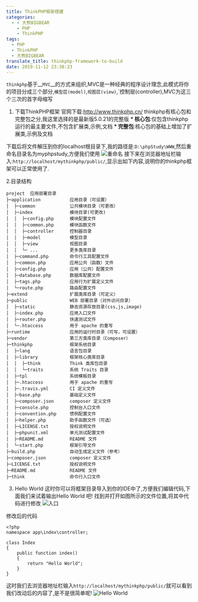 ```yaml
---
title: ThinkPHP框架搭建
categories:
  - - 大熊BIGBEAR
    - PHP
    - ThinkPHP
tags:
  - PHP
  - ThinkPHP
  - 大熊BIGBEAR
translate_title: thinkphp-framework-to-build
date: 2019-11-12 23:38:23
---
```

<!-- <meta name="referrer" content="no-referrer" /> -->

`thinkphp`基于__`MVC`__的方式来组织,MVC是一种经典的程序设计理念,此模式将你的项目分成三个部分,`模型层(model)`,`视图层(view)`,`控制层(controller),MVC为这三个三次的首字母缩写



1. 下载ThinkPHP框架
官网下载:http://www.thinkphp.cn/
thinkphp有核心包和完整包之分,我这里选择的是最新版5.0.21的完整版
__* 核心包__:仅包含thinkphp运行的最主要文件,不包含扩展类,示例,文档
__* 完整包__:核心包的基础上增加了扩展类,示例及文档

下载后将文件解压到你的localhost根目录下,我的路径是:`D:\phpStudy\WWW`,然后重命名目录名为myphpstudy,方便我们使用
![重命名](https://upload-images.jianshu.io/upload_images/14618365-5ed1a4c8d854e68b.png?imageMogr2/auto-orient/strip%7CimageView2/2/w/1240)
接下来在浏览器地址栏输入:`http://localhost/mythinkphp/public/`,显示出如下内容,说明你的thinkphp框架可以正常使用了.


2.目录结构

```
project  应用部署目录
├─application           应用目录（可设置）
│  ├─common             公共模块目录（可更改）
│  ├─index              模块目录(可更改)
│  │  ├─config.php      模块配置文件
│  │  ├─common.php      模块函数文件
│  │  ├─controller      控制器目录
│  │  ├─model           模型目录
│  │  ├─view            视图目录
│  │  └─ ...            更多类库目录
│  ├─command.php        命令行工具配置文件
│  ├─common.php         应用公共（函数）文件
│  ├─config.php         应用（公共）配置文件
│  ├─database.php       数据库配置文件
│  ├─tags.php           应用行为扩展定义文件
│  └─route.php          路由配置文件
├─extend                扩展类库目录（可定义）
├─public                WEB 部署目录（对外访问目录）
│  ├─static             静态资源存放目录(css,js,image)
│  ├─index.php          应用入口文件
│  ├─router.php         快速测试文件
│  └─.htaccess          用于 apache 的重写
├─runtime               应用的运行时目录（可写，可设置）
├─vendor                第三方类库目录（Composer）
├─thinkphp              框架系统目录
│  ├─lang               语言包目录
│  ├─library            框架核心类库目录
│  │  ├─think           Think 类库包目录
│  │  └─traits          系统 Traits 目录
│  ├─tpl                系统模板目录
│  ├─.htaccess          用于 apache 的重写
│  ├─.travis.yml        CI 定义文件
│  ├─base.php           基础定义文件
│  ├─composer.json      composer 定义文件
│  ├─console.php        控制台入口文件
│  ├─convention.php     惯例配置文件
│  ├─helper.php         助手函数文件（可选）
│  ├─LICENSE.txt        授权说明文件
│  ├─phpunit.xml        单元测试配置文件
│  ├─README.md          README 文件
│  └─start.php          框架引导文件
├─build.php             自动生成定义文件（参考）
├─composer.json         composer 定义文件
├─LICENSE.txt           授权说明文件
├─README.md             README 文件
├─think                 命令行入口文件
```

3. Hello World
这时你可以将框架目录导入到你的IDE中了,方便我们编辑代码,下面我们来试着输出Hello World 吧!
找到并打开如图所示的文件位置,将其中代码进行修改
![入口](https://upload-images.jianshu.io/upload_images/14618365-5505dd971cf24493.png?imageMogr2/auto-orient/strip%7CimageView2/2/w/1240)

修改后的代码
```
<?php
namespace app\index\controller;

class Index
{
    public function index()
    {
        return "Hello World";
    }
}
```
这时我们去浏览器地址栏输入`http://localhost/mythinkphp/public/`就可以看到我们改动后的内容了,是不是很简单呢!
![Hello World](https://upload-images.jianshu.io/upload_images/14618365-4d4be39dc00c9209.png?imageMogr2/auto-orient/strip%7CimageView2/2/w/1240)
